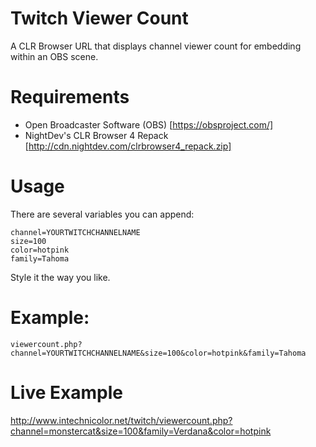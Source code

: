 # Twitch Viewer Count
A CLR Browser URL that displays channel viewer count for embedding within an OBS scene.

# Requirements
- Open Broadcaster Software (OBS) [https://obsproject.com/]
- NightDev's CLR Browser 4 Repack [http://cdn.nightdev.com/clrbrowser4_repack.zip]

# Usage

There are several variables you can append:
```
channel=YOURTWITCHCHANNELNAME
size=100
color=hotpink
family=Tahoma
```
Style it the way you like.

# Example:
```
viewercount.php?channel=YOURTWITCHCHANNELNAME&size=100&color=hotpink&family=Tahoma
```
# Live Example

http://www.intechnicolor.net/twitch/viewercount.php?channel=monstercat&size=100&family=Verdana&color=hotpink

